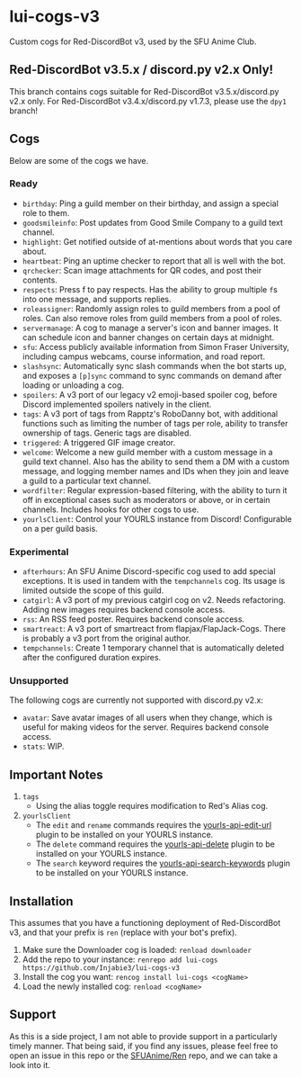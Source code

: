 # lui-cogs-v3
Custom cogs for Red-DiscordBot v3, used by the SFU Anime Club.

## Red-DiscordBot v3.5.x / discord.py v2.x Only!
This branch contains cogs suitable for Red-DiscordBot v3.5.x/discord.py v2.x only.
For Red-DiscordBot v3.4.x/discord.py v1.7.3, please use the `dpy1` branch!

## Cogs
Below are some of the cogs we have. 

### Ready
- `birthday`: Ping a guild member on their birthday, and assign a special role to
   them.
- `goodsmileinfo`: Post updates from Good Smile Company to a guild text channel.
- `highlight`: Get notified outside of at-mentions about words that you care about.
- `heartbeat`: Ping an uptime checker to report that all is well with the bot.
- `qrchecker`: Scan image attachments for QR codes, and post their contents.
- `respects`: Press f to pay respects. Has the ability to group multiple `f`s into
  one message, and supports replies.
- `roleassigner`: Randomly assign roles to guild members from a pool of roles. Can
  also remove roles from guild members from a pool of roles. 
- `servermanage`: A cog to manage a server's icon and banner images. It can schedule
  icon and banner changes on certain days at midnight.
- `sfu`: Access publicly available information from Simon Fraser University,
  including campus webcams, course information, and road report.
- `slashsync`: Automatically sync slash commands when the bot starts up, and exposes
  a `[p]sync` command to sync commands on demand after loading or unloading a cog.
- `spoilers`: A v3 port of our legacy v2 emoji-based spoiler cog, before Discord
  implemented spoilers natively in the client.
- `tags`: A v3 port of tags from Rapptz's RoboDanny bot, with additional functions
  such as limiting the number of tags per role, ability to transfer ownership of
  tags. Generic tags are disabled.
- `triggered`: A triggered GIF image creator.
- `welcome`: Welcome a new guild member with a custom message in a guild text
  channel. Also has the ability to send them a DM with a custom message, and logging
  member names and IDs when they join and leave a guild to a particular text channel.
- `wordfilter`: Regular expression-based filtering, with the ability to turn it off
  in exceptional cases such as moderators or above, or in certain channels. Includes
  hooks for other cogs to use.
- `yourlsClient`: Control your YOURLS instance from Discord! Configurable on a per
  guild basis.

### Experimental
- `afterhours`: An SFU Anime Discord-specific cog used to add special exceptions. It
  is used in tandem with the `tempchannels` cog. Its usage is limited outside the
  scope of this guild.
- `catgirl`: A v3 port of my previous catgirl cog on v2. Needs refactoring. Adding
  new images requires backend console access.
- `rss`: An RSS feed poster. Requires backend console access.
- `smartreact`: A v3 port of smartreact from flapjax/FlapJack-Cogs. There is probably
  a v3 port from the original author.
- `tempchannels`: Create 1 temporary channel that is automatically deleted after the
  configured duration expires.


### Unsupported
The following cogs are currently not supported with discord.py v2.x:
- `avatar`: Save avatar images of all users when they change, which is useful for
  making videos for the server. Requires backend console access.
- `stats`: WIP.

## Important Notes
1. `tags`
    - Using the alias toggle requires modification to Red's Alias cog.
2. `yourlsClient`
    - The `edit` and `rename` commands requires the [yourls-api-edit-url][api-edit]
      plugin to be installed on your YOURLS instance.
    - The `delete` command requires the [yourls-api-delete][api-delete] plugin to be
      installed on your YOURLS instance.
    - The `search` keyword requires the [yourls-api-search-keywords][api-search]
      plugin to be installed on your YOURLS instance.

## Installation
This assumes that you have a functioning deployment of Red-DiscordBot v3, and that
your prefix is `ren` (replace with your bot's prefix).

1. Make sure the Downloader cog is loaded:
   `renload downloader`
2. Add the repo to your instance:
   `renrepo add lui-cogs https://github.com/Injabie3/lui-cogs-v3`
3. Install the cog you want:
   `rencog install lui-cogs <cogName>`
4. Load the newly installed cog:
   `renload <cogName>`

## Support
As this is a side project, I am not able to provide support in a particularly timely
manner. That being said, if you find any issues, please feel free to open an issue in
this repo or the [SFUAnime/Ren][SFUAnime/Ren] repo, and we can take a look into it.

[SFUAnime/Ren]: https://github.com/SFUAnime/Ren
[api-edit]: https://github.com/SFUAnime/yourls-api-edit-url
[api-delete]: https://github.com/SFUAnime/yourls-api-delete
[api-search]: https://github.com/SFUAnime/yourls-api-search-keywords
